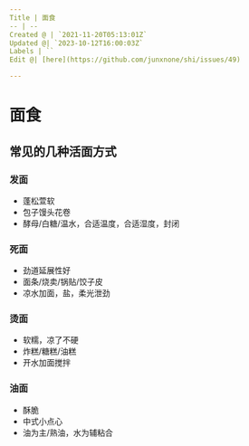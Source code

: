```yaml
---
Title | 面食
-- | --
Created @ | `2021-11-20T05:13:01Z`
Updated @| `2023-10-12T16:00:03Z`
Labels | ``
Edit @| [here](https://github.com/junxnone/shi/issues/49)

---
```

# 面食


## 常见的几种活面方式

### 发面
- 蓬松萱软
- 包子馒头花卷
- 酵母/白糖/温水，合适温度，合适湿度，封闭


### 死面
- 劲道延展性好
- 面条/烧卖/锅贴/饺子皮
- 凉水加面，盐，柔光泄劲

### 烫面
- 软糯，凉了不硬
- 炸糕/糖糕/油糕
- 开水加面搅拌

### 油面
- 酥脆
- 中式小点心
- 油为主/熟油，水为辅粘合

